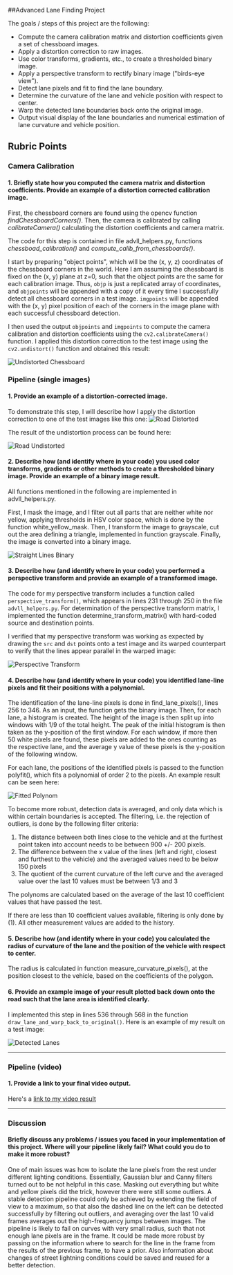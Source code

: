 ##Advanced Lane Finding Project

The goals / steps of this project are the following:

* Compute the camera calibration matrix and distortion coefficients given a set of chessboard images.
* Apply a distortion correction to raw images.
* Use color transforms, gradients, etc., to create a thresholded binary image.
* Apply a perspective transform to rectify binary image ("birds-eye view").
* Detect lane pixels and fit to find the lane boundary.
* Determine the curvature of the lane and vehicle position with respect to center.
* Warp the detected lane boundaries back onto the original image.
* Output visual display of the lane boundaries and numerical estimation of lane curvature and vehicle position.

[//]: # (Image References)

[image1]: file://camera_cal_undistorted/calibration1.jpg "Undistorted Chessboard"
[image2]: file://test_images/straight_lines1.jpg "Road Distorted"
[image3]: file://test_images_undistorted/straight_lines1.jpg "Road Undistorted"
[image4]: file://output_images/straight_lines1_binary2.png "Straight Lines Binary"
[image5]: file://output_images/straight_lines1_transformed2.png "Perspective Transform"
[image6]: file://output_images/straight_lines1_polynoms2.png "Fitted Polynom"
[image7]: file://output_images/straight_lines1.jpg "Detected Lanes" 
[video1]: file://project_video.mp4 "Video"

## Rubric Points


### Camera Calibration

#### 1. Briefly state how you computed the camera matrix and distortion coefficients. Provide an example of a distortion corrected calibration image.

First, the chessboard corners are found using the opencv function *findChessboardCorners()*. Then,
the camera is calibrated by calling *calibrateCamera()* calculating the distortion coefficients and 
camera matrix.


The code for this step is contained in file advll_helpers.py, functions *chessboad_calibration()* and
*compute_calib_from_chessboards()*.  


I start by preparing "object points", which will be the (x, y, z) coordinates of the chessboard corners in the world. Here I am assuming the chessboard is fixed on the (x, y) plane at z=0, such that the object points are the same for each calibration image.  Thus, `objp` is just a replicated array of coordinates, and `objpoints` will be appended with a copy of it every time I successfully detect all chessboard corners in a test image.  `imgpoints` will be appended with the (x, y) pixel position of each of the corners in the image plane with each successful chessboard detection.  

I then used the output `objpoints` and `imgpoints` to compute the camera calibration and distortion coefficients using the `cv2.calibrateCamera()` function.  I applied this distortion correction to the test image using the `cv2.undistort()` function and obtained this result: 

![Undistorted Chessboard][image1]

### Pipeline (single images)

#### 1. Provide an example of a distortion-corrected image.

To demonstrate this step, I will describe how I apply the distortion correction to one of the test images like this one:
![Road Distorted][image2]

The result of the undistortion process can be found here:

![Road Undistorted][image3]

#### 2. Describe how (and identify where in your code) you used color transforms, gradients or other methods to create a thresholded binary image.  Provide an example of a binary image result.

All functions mentioned in the following are implemented in advll_helpers.py.

First, I mask the image, and I filter out all parts that are neither white nor yellow, applying thresholds in HSV color space, which is done by the function white_yellow_mask. Then, I transform the image to grayscale, cut out the area defining a triangle, implemented in function grayscale. Finally, the image is converted into a binary image.


![Straight Lines Binary][image4]

#### 3. Describe how (and identify where in your code) you performed a perspective transform and provide an example of a transformed image.


The code for my perspective transform includes a function called `perspective_transform()`, which appears in lines 231 through 250 in the file `advll_helpers.py`. For determination of the perspective transform matrix, I implemented the function determine_transform_matrix() with hard-coded source and destination points.


I verified that my perspective transform was working as expected by drawing the `src` and `dst` points onto a test image and its warped counterpart to verify that the lines appear parallel in the warped image:

![Perspective Transform][image5]

#### 4. Describe how (and identify where in your code) you identified lane-line pixels and fit their positions with a polynomial.

The identification of the lane-line pixels is done in find_lane_pixels(), lines 256 to 346.
As an input, the function gets the binary image. Then, for each lane, a histogram is created. The height of the image is then split up into windows with 1/9 of the total height. The peak of the initial histogram is then taken as the y-position of the first window. For each window, if more then 50 white pixels are found, these pixels are added to the ones counting as the respective lane, and the average y value of these pixels is the y-position of the following window.

For each lane, the positions of the identified pixels is passed to the function polyfit(), which fits a polynomial of order 2 to the pixels. An example result can be seen here:

![Fitted Polynom][image6]

To become more robust, detection data is averaged, and only data which is within certain boundaries is accepted.
The filtering, i.e. the rejection of outliers, is done by the following filter criteria:

1. The distance between both lines close to the vehicle and at the furthest point taken into account needs to be between 900 +/- 200 pixels.
2. The difference between the x value of the lines (left and right, closest and furthest to the vehicle) and the averaged values need to be below 150 pixels
3. The quotient of the current curvature of the left curve and the averaged value over the last 10 values must be between 1/3 and 3


The polynoms are calculated based on the average of the last 10 coefficient values that have passed the test.


If there are less than 10 coefficient values available, filtering is only done by (1). All other measurement values are added to the history.


#### 5. Describe how (and identify where in your code) you calculated the radius of curvature of the lane and the position of the vehicle with respect to center.

The radius is calculated in function measure_curvature_pixels(), at the position closest to the vehicle,
based on the coefficients of the polygon. 

#### 6. Provide an example image of your result plotted back down onto the road such that the lane area is identified clearly.

I implemented this step in lines 536 through 568 in the function `draw_lane_and_warp_back_to_original()`.  Here is an example of my result on a test image:

![Detected Lanes][image7]

---

### Pipeline (video)

#### 1. Provide a link to your final video output.  

Here's a [link to my video result](./project_video.mp4)

---

### Discussion

#### Briefly discuss any problems / issues you faced in your implementation of this project.  Where will your pipeline likely fail?  What could you do to make it more robust?

One of main issues was how to isolate the lane pixels from the rest under different lighting conditions. Essentially, Gaussian blur and Canny filters turned out to be not helpful in this case. Masking out everything but white and yellow pixels did the trick, however there were still some outliers. A stable detection pipeline could only be achieved by extending the field of view to a maximum, so that also the dashed line on the left can be detected successfully by filtering out outliers, and averaging over the last 10 valid frames averages out the high-frequency jumps between images. 
The pipeline is likely to fail on curves with very small radius, such that not enough lane pixels are in the frame. It could be made more robust by passing on the information where to search for the line in the frame from the results of the previous frame, to have a prior. Also information about changes of street lightning conditions could be saved and reused for a better detection.